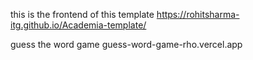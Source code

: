 this is the frontend of this template 
 https://rohitsharma-itg.github.io/Academia-template/

guess the word game
guess-word-game-rho.vercel.app
